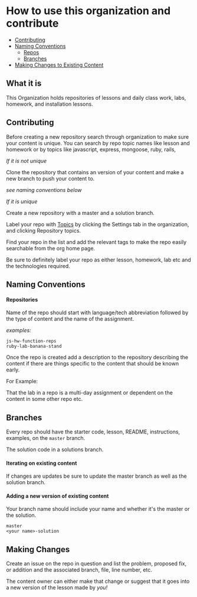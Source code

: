 # How to use this organization and contribute

* [Contributing](#contributing)
* [Naming Conventions](#naming-conventions)
  - [Repos](#repositories)
  - [Branches](#branches)
* [Making Changes to Existing Content](#making-changes)


## What it is

This Organization holds repositories of lessons and daily class work, labs, homework, and installation lessons.

## <a name="contributing">Contributing</a>

Before creating a new repository search through organization to make sure your content is unique. You can search by repo topic names like lesson and homework or by topics like javascript, express, mongoose, ruby, rails,

*If it is not unique*

Clone the repository that contains an version of your content and make a new branch to push your content to.

_see naming conventions below_

*If it is unique*

Create a new repository with a master and a solution branch.

Label your repo with [Topics](https://github.com/blog/2309-introducing-topics) by clicking the Settings tab in the organization, and clicking Repository topics.

Find your repo in the list and add the relevant tags to make the repo easily searchable from the org home page.

Be sure to definitely label your repo as either lesson, homework, lab etc and the technologies required.

## <a name="naming-conventions">Naming Conventions</a>

#### <a name="repositories">Repositories</a>

Name of the repo should start with language/tech abbreviation followed by the type of content and the name of the assignment.

_examples:_
```
js-hw-function-reps
ruby-lab-banana-stand
```

Once the repo is created add a description to the repository describing the content if there are things specific to the content that should be known early.

For Example:

That the lab in a repo is a multi-day assignment or dependent on the content in some other repo etc.

## <a name="branches">Branches</a>

Every repo should have the starter code, lesson, README, instructions, examples, on the `master` branch.

The solution code in a solutions branch.

#### Iterating on existing content

If changes are updates be sure to update the master branch as well as the solution branch.

#### Adding a new version of existing content

Your branch name should include your name and whether it's the master or the solution.

```
master
<your name>-solution
```

## <a name="making-changes">Making Changes</a>

Create an issue on the repo in question and list the problem, proposed fix, or addition and the associated branch, file, line number, etc.

The content owner can either make that change or suggest that it goes into a new version of the lesson made by _you!_
